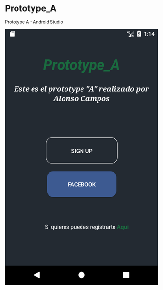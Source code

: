 # Prototype_A
Prototype A - Android Studio

![Image](https://raw.githubusercontent.com/AlonsoCampos/Prototype_A/master/View_Prototype_A.png)

